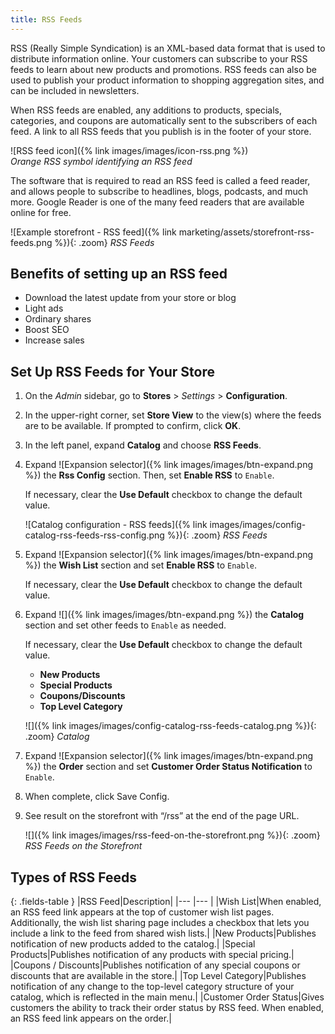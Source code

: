 ```yaml
---
title: RSS Feeds
---
```


RSS (Really Simple Syndication) is an XML-based data format that is used to distribute information online. Your customers can subscribe to your RSS feeds to learn about new products and promotions. RSS feeds can also be used to publish your product information to shopping aggregation sites, and can be included in newsletters.

When RSS feeds are enabled, any additions to products, specials, categories, and coupons are automatically sent to the subscribers of each feed. A link to all RSS feeds that you publish is in the footer of your store.

![RSS feed icon]({% link images/images/icon-rss.png %})<br/>
_Orange RSS symbol identifying an RSS feed_

The software that is required to read an RSS feed is called a feed reader, and allows people to subscribe to headlines, blogs, podcasts, and much more. Google Reader is one of the many feed readers that are available online for free.

![Example storefront - RSS feed]({% link marketing/assets/storefront-rss-feeds.png %}){: .zoom}
_RSS Feeds_

## Benefits of setting up an RSS feed

- Download the latest update from your store or blog
- Light ads
- Ordinary shares
- Boost SEO
- Increase sales

## Set Up RSS Feeds for Your Store

1. On the _Admin_ sidebar, go to **Stores** > _Settings_ > **Configuration**.

1. In the upper-right corner, set **Store View** to the view(s) where the feeds are to be available. If prompted to confirm, click **OK**.

1. In the left panel, expand **Catalog** and choose **RSS Feeds**.

1. Expand ![Expansion selector]({% link images/images/btn-expand.png %}) the **Rss Config** section. Then, set **Enable RSS** to `Enable`.

    If necessary, clear the **Use Default** checkbox to change the default value.

    ![Catalog configuration - RSS feeds]({% link images/images/config-catalog-rss-feeds-rss-config.png %}){: .zoom}
    _RSS Feeds_

1. Expand ![Expansion selector]({% link images/images/btn-expand.png %}) the **Wish List** section and set **Enable RSS** to `Enable`.

    If necessary, clear the **Use Default** checkbox to change the default value.

1. Expand ![]({% link images/images/btn-expand.png %}) the **Catalog** section and set other feeds to `Enable` as needed.

   If necessary, clear the **Use Default** checkbox to change the default value.

   - **New Products**
   - **Special Products**
   - **Coupons/Discounts**
   - **Top Level Category**

    ![]({% link images/images/config-catalog-rss-feeds-catalog.png %}){: .zoom}
    _Catalog_

1. Expand ![Expansion selector]({% link images/images/btn-expand.png %}) the **Order** section and set **Customer Order Status Notification** to `Enable`.

1. When complete, click <span class="btn">Save Config</span>.

1. See result on the storefront with “/rss” at the end of the page URL.

   ![]({% link images/images/rss-feed-on-the-storefront.png %}){: .zoom}
   _RSS Feeds on the Storefront_

## Types of RSS Feeds

{: .fields-table }
|RSS Feed|Description|
|--- |--- |
|Wish List|When enabled, an RSS feed link appears at the top of customer wish list pages. Additionally, the wish list sharing page includes a checkbox that lets you include a link to the feed from shared wish lists.|
|New Products|Publishes notification of new products added to the catalog.|
|Special Products|Publishes notification of any products with special pricing.|
|Coupons / Discounts|Publishes notification of any special coupons or discounts that are available in the store.|
|Top Level Category|Publishes notification of any change to the top-level category structure of your catalog, which is reflected in the main menu.|
|Customer Order Status|Gives customers the ability to track their order status by RSS feed. When enabled, an RSS feed link appears on the order.|

<!--
  This is a style declaration so that long field names are not wrapped by table auto styling for column widths.
-->
<style>
.fields-table td:first-of-type {
  width: 250px;
}
</style>
